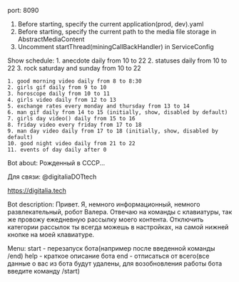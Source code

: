 port: 8090

1. Before starting, specify the current application(prod, dev).yaml
2. Before starting, specify the current path to the media file storage in AbstractMediaContent
3. Uncomment startThread(miningCallBackHandler) in ServiceConfig

Show schedule:
    1. anecdote daily from 10 to 22
    2. statuses daily from 10 to 22
    3. rock saturday and sunday from 10 to 22

    1. good morning video daily from 8 to 8:30
    2. girls gif daily from 9 to 10
    3. horoscope daily from 10 to 11
    4. girls video daily from 12 to 13
    5. exchange rates every monday and thursday from 13 to 14
    6. man gif daily from 14 to 15 (initially, show, disabled by default)
    7. girls day video() daily from 15 to 16
    8. friday video every friday from 17 to 18
    9. man day video daily from 17 to 18 (initially, show, disabled by default)
    10. good night video daily from 21 to 22
    11. events of day daily after 0
    
Bot about:
Рожденный в СССР...

Для связи: @digitaliaDOTtech

https://digitalia.tech

Bot description:
        Привет. Я, немного информационный, немного развлекательный, робот Валера. Отвечаю на команды с клавиатуры, 
    так же провожу ежедневную рассылку моего контента. Отключить категории рассылок ты всегда можешь в настройках, на самой 
    нижней кнопке на моей клавиатуре. 

Menu:
    start - перезапуск бота(например после введенной команды /end)
    help - краткое описание бота
    end - отписаться от всего(все данные о вас из бота будут удалены, для возобновления работы бота введите команду /start)

